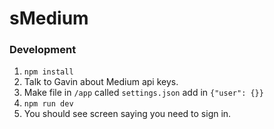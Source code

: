 # sMedium

### Development

1. `npm install`
2. Talk to Gavin about Medium api keys.
3. Make file in `/app` called `settings.json` add in `{"user": {}}`
4. `npm run dev`
5. You should see screen saying you need to sign in.